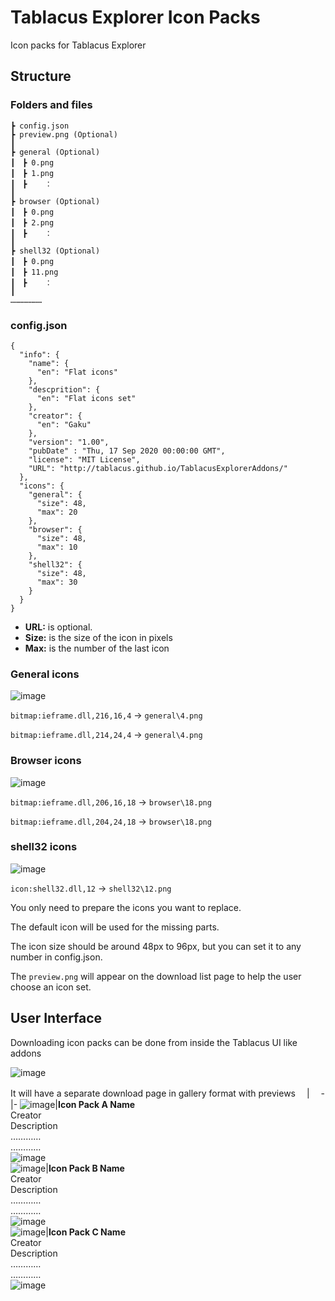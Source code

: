 # Tablacus Explorer Icon Packs
Icon packs for Tablacus Explorer

## Structure

### Folders and files
```
┣ config.json
┣ preview.png (Optional)
┃
┣ general (Optional)
┃　┣ 0.png
┃　┣ 1.png
┃　┣    ：
┃
┣ browser (Optional)
┃　┣ 0.png
┃　┣ 2.png
┃　┣    ：
┃
┣ shell32 (Optional)
┃　┣ 0.png
┃　┣ 11.png
┃　┣    ：
┃
…………………
```
### config.json
```
{
  "info": {
    "name": {
      "en": "Flat icons"
    },
    "descprition": {
      "en": "Flat icons set"
    },
    "creator": {
      "en": "Gaku"
    },
    "version": "1.00",
    "pubDate" : "Thu, 17 Sep 2020 00:00:00 GMT",
    "license": "MIT License",
    "URL": "http://tablacus.github.io/TablacusExplorerAddons/"
  },
  "icons": {
    "general": {
      "size": 48,
      "max": 20
    },
    "browser": {
      "size": 48,
      "max": 10
    },
    "shell32": {
      "size": 48,
      "max": 30
    }
  }
}
```
- **URL:** is optional.
- **Size:** is the size of the icon in pixels
- **Max:** is the number of the last icon

### General icons
![image](https://user-images.githubusercontent.com/5156977/93665978-8bd15d80-fab5-11ea-87be-23ffe9295c2b.png)

`bitmap:ieframe.dll,216,16,4` → `general\4.png`

`bitmap:ieframe.dll,214,24,4` → `general\4.png`

### Browser icons
![image](https://user-images.githubusercontent.com/5156977/93665999-ab688600-fab5-11ea-967e-9111c5a638e9.png)

`bitmap:ieframe.dll,206,16,18` → `browser\18.png`

`bitmap:ieframe.dll,204,24,18` → `browser\18.png`

### shell32 icons
![image](https://user-images.githubusercontent.com/5156977/93666031-d6eb7080-fab5-11ea-9a74-2449e5047f10.png)

`icon:shell32.dll,12` → `shell32\12.png`

You only need to prepare the icons you want to replace.

The default icon will be used for the missing parts.

The icon size should be around 48px to 96px, but you can set it to any number in config.json.

The `preview.png` will appear on the download list page to help the user choose an icon set.

## User Interface

Downloading icon packs can be done from inside the Tablacus UI like addons

 ![image](https://user-images.githubusercontent.com/5156977/93667643-8595ae00-fac2-11ea-8e6f-2738fec8604e.png)
 
 It will have a separate download page in gallery format with previews
　|　
-|-
![image](https://user-images.githubusercontent.com/5156977/93691921-130ae980-fb27-11ea-8091-3b0054cd92e7.png)|**Icon Pack A Name**<br>Creator<br>Description<br>…………<br>…………<br>![image](https://user-images.githubusercontent.com/5156977/93692109-f7551280-fb29-11ea-808c-87fc3b7b94fe.png)<br>
![image](https://user-images.githubusercontent.com/5156977/93691921-130ae980-fb27-11ea-8091-3b0054cd92e7.png)|**Icon Pack B Name**<br>Creator<br>Description<br>…………<br>…………<br>![image](https://user-images.githubusercontent.com/5156977/93692109-f7551280-fb29-11ea-808c-87fc3b7b94fe.png)<br>
![image](https://user-images.githubusercontent.com/5156977/93691921-130ae980-fb27-11ea-8091-3b0054cd92e7.png)|**Icon Pack C Name**<br>Creator<br>Description<br>…………<br>…………<br>![image](https://user-images.githubusercontent.com/5156977/93692109-f7551280-fb29-11ea-808c-87fc3b7b94fe.png)<br>
